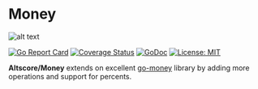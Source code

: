 # Money

![alt text](http://i.imgur.com/c3XmCC6.jpg "Money")

[![Go Report Card](https://goreportcard.com/badge/github.com/AltScore/money)](https://goreportcard.com/report/github.com/AltScore/money)
[![Coverage Status](https://coveralls.io/repos/github/Rhymond/go-money/badge.svg?branch=master)](https://coveralls.io/github/Rhymond/go-money?branch=master)
[![GoDoc](https://godoc.org/github.com/AltScore/money?status.svg)](https://godoc.org/github.com/AltScore/money)
[![License: MIT](https://img.shields.io/badge/License-MIT-yellow.svg)](https://opensource.org/licenses/MIT)

**Altscore/Money** extends on excellent [go-money](https://github.com/AltScore/money) library by adding more operations
and support for percents.
